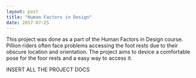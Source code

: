 ```yaml
---
layout: post
title: "Human Factors in Design"
date: 2017-07-25
---
```


This project was done as a part of the Human Factors in Design course. Pillion riders often face problems accessing the foot rests due to their obscure location and orientation. The project aims to device a comfortable pose for the foor rests and a easy way to access it.

INSERT ALL THE PROJECT DOCS
